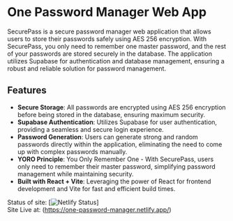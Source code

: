 # One Password Manager Web App

SecurePass is a secure password manager web application that allows users to store their passwords safely using AES 256 encryption. With SecurePass, you only need to remember one master password, and the rest of your passwords are stored securely in the database. The application utilizes Supabase for authentication and database management, ensuring a robust and reliable solution for password management.

## Features

- **Secure Storage**: All passwords are encrypted using AES 256 encryption before being stored in the database, ensuring maximum security.
- **Supabase Authentication**: Utilizes Supabase for user authentication, providing a seamless and secure login experience.
- **Password Generation**: Users can generate strong and random passwords directly within the application, eliminating the need to come up with complex passwords manually.
- **YORO Principle**: You Only Remember One - With SecurePass, users only need to remember their master password, simplifying password management while maintaining security.
- **Built with React + Vite**: Leveraging the power of React for frontend development and Vite for fast and efficient build times.



Status of site:
[![Netlify Status](https://api.netlify.com/api/v1/badges/d66a531f-6c57-4299-8ff5-42cbdd10a784/deploy-status)]
<br>
Site Live at:
(https://one-password-manager.netlify.app/)
